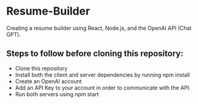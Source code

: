 
# Resume-Builder
Creating a resume builder using React, Node.js, and the OpenAI API (Chat GPT).

## Steps to follow before cloning this repository:
* Clone this repository
* Install both the client and server dependencies by running npm install
* Create an OpenAI account
* Add an API Key to your account in order to communicate with the API.
* Run both servers using npm start
